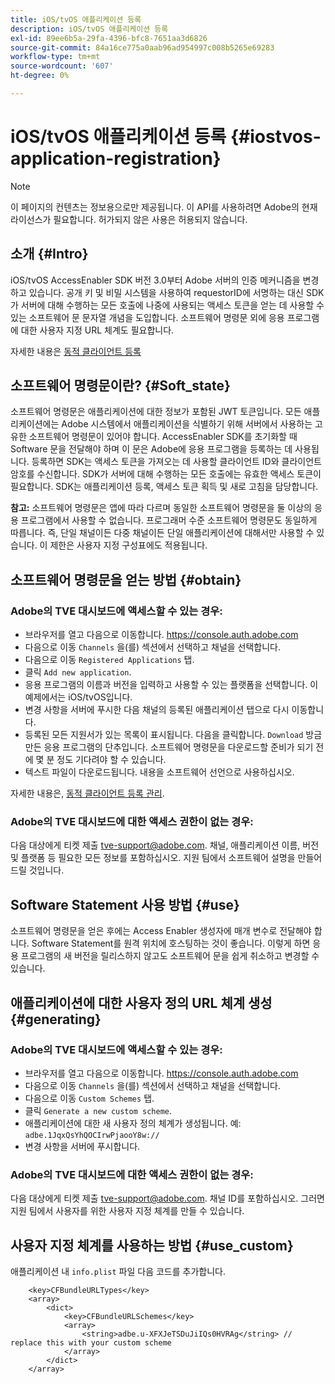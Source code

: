 ```yaml
---
title: iOS/tvOS 애플리케이션 등록
description: iOS/tvOS 애플리케이션 등록
exl-id: 89ee6b5a-29fa-4396-bfc8-7651aa3d6826
source-git-commit: 84a16ce775a0aab96ad954997c008b5265e69283
workflow-type: tm+mt
source-wordcount: '607'
ht-degree: 0%

---
```


# iOS/tvOS 애플리케이션 등록 {#iostvos-application-registration}

>[!NOTE]
>
>이 페이지의 컨텐츠는 정보용으로만 제공됩니다. 이 API를 사용하려면 Adobe의 현재 라이선스가 필요합니다. 허가되지 않은 사용은 허용되지 않습니다.

## 소개 {#Intro}

iOS/tvOS AccessEnabler SDK 버전 3.0부터 Adobe 서버의 인증 메커니즘을 변경하고 있습니다. 공개 키 및 비밀 시스템을 사용하여 requestorID에 서명하는 대신 SDK가 서버에 대해 수행하는 모든 호출에 나중에 사용되는 액세스 토큰을 얻는 데 사용할 수 있는 소프트웨어 문 문자열 개념을 도입합니다. 소프트웨어 명령문 외에 응용 프로그램에 대한 사용자 지정 URL 체계도 필요합니다.

자세한 내용은 [동적 클라이언트 등록](/help/authentication/dynamic-client-registration.md)

## 소프트웨어 명령문이란? {#Soft_state}

소프트웨어 명령문은 애플리케이션에 대한 정보가 포함된 JWT 토큰입니다. 모든 애플리케이션에는 Adobe 시스템에서 애플리케이션을 식별하기 위해 서버에서 사용하는 고유한 소프트웨어 명령문이 있어야 합니다. AccessEnabler SDK를 초기화할 때 Software 문을 전달해야 하며 이 문은 Adobe에 응용 프로그램을 등록하는 데 사용됩니다. 등록하면 SDK는 액세스 토큰을 가져오는 데 사용할 클라이언트 ID와 클라이언트 암호를 수신합니다. SDK가 서버에 대해 수행하는 모든 호출에는 유효한 액세스 토큰이 필요합니다. SDK는 애플리케이션 등록, 액세스 토큰 획득 및 새로 고침을 담당합니다.

**참고:** 소프트웨어 명령문은 앱에 따라 다르며 동일한 소프트웨어 명령문을 둘 이상의 응용 프로그램에서 사용할 수 없습니다. 프로그래머 수준 소프트웨어 명령문도 동일하게 따릅니다. 즉, 단일 채널이든 다중 채널이든 단일 애플리케이션에 대해서만 사용할 수 있습니다. 이 제한은 사용자 지정 구성표에도 적용됩니다.

## 소프트웨어 명령문을 얻는 방법 {#obtain}

### Adobe의 TVE 대시보드에 액세스할 수 있는 경우:

- 브라우저를 열고 다음으로 이동합니다. <https://console.auth.adobe.com>
- 다음으로 이동 `Channels` 을(를) 섹션에서 선택하고 채널을 선택합니다.
- 다음으로 이동 `Registered Applications` 탭.
- 클릭 `Add new application`.
- 응용 프로그램의 이름과 버전을 입력하고 사용할 수 있는 플랫폼을 선택합니다. 이 예제에서는 iOS/tvOS입니다.
- 변경 사항을 서버에 푸시한 다음 채널의 등록된 애플리케이션 탭으로 다시 이동합니다.
- 등록된 모든 지원서가 있는 목록이 표시됩니다. 다음을 클릭합니다.   `Download` 방금 만든 응용 프로그램의 단추입니다. 소프트웨어 명령문을 다운로드할 준비가 되기 전에 몇 분 정도 기다려야 할 수 있습니다.
- 텍스트 파일이 다운로드됩니다. 내용을 소프트웨어 선언으로 사용하십시오.

자세한 내용은, [동적 클라이언트 등록 관리](/help/authentication/dynamic-client-registration-management.md).

### Adobe의 TVE 대시보드에 대한 액세스 권한이 없는 경우:

다음 대상에게 티켓 제출 <tve-support@adobe.com>. 채널, 애플리케이션 이름, 버전 및 플랫폼 등 필요한 모든 정보를 포함하십시오. 지원 팀에서 소프트웨어 설명을 만들어 드릴 것입니다.

## Software Statement 사용 방법 {#use}

소프트웨어 명령문을 얻은 후에는 Access Enabler 생성자에 매개 변수로 전달해야 합니다. Software Statement를 원격 위치에 호스팅하는 것이 좋습니다. 이렇게 하면 응용 프로그램의 새 버전을 릴리스하지 않고도 소프트웨어 문을 쉽게 취소하고 변경할 수 있습니다.

## 애플리케이션에 대한 사용자 정의 URL 체계 생성 {#generating}

### Adobe의 TVE 대시보드에 액세스할 수 있는 경우:

- 브라우저를 열고 다음으로 이동합니다. <https://console.auth.adobe.com>
- 다음으로 이동 `Channels` 을(를) 섹션에서 선택하고 채널을 선택합니다.
- 다음으로 이동 `Custom Schemes` 탭.
- 클릭 `Generate a new custom scheme`.
- 애플리케이션에 대한 새 사용자 정의 체계가 생성됩니다. 예: `adbe.1JqxQsYhQOCIrwPjaooY8w://`
- 변경 사항을 서버에 푸시합니다.

### Adobe의 TVE 대시보드에 대한 액세스 권한이 없는 경우:

다음 대상에게 티켓 제출 <tve-support@adobe.com>. 채널 ID를 포함하십시오. 그러면 지원 팀에서 사용자를 위한 사용자 지정 체계를 만들 수 있습니다.

## 사용자 지정 체계를 사용하는 방법 {#use_custom}

애플리케이션 내 `info.plist` 파일 다음 코드를 추가합니다.

```plist
    <key>CFBundleURLTypes</key>
    <array>
        <dict>
            <key>CFBundleURLSchemes</key>
            <array>
                <string>adbe.u-XFXJeTSDuJiIQs0HVRAg</string> // replace this with your custom scheme
            </array>
        </dict>
    </array>
```
